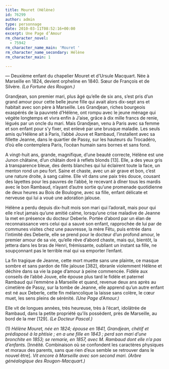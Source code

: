 ```yaml
---
title: Mouret (Hélène)
id: 76299
author: admin
type: personnage
date: 2010-03-11T08:52:16+00:00
excerpt: Une Page d’Amour
rm_character_novel:
  - 75942
rm_character_name_main: 'Mouret '
rm_character_name_secondary: Hélène
rm_character_main: 1

---
```

— Deuxième enfant du chapelier Mouret et d’Ursule Macquart. Née à Marseille en 1824, devient orpheline en 1840. Sœur de François et de Silvère. _(La Fortune des Rougon.)_

Grandjean, son premier mari, plus âgé qu’elle de six ans, s’est pris d’un grand amour pour cette belle jeune fille qui avait alors dix-sept ans et habitait avec son père à Marseille. Les Grandjean, riches bourgeois exaspérés de la pauvreté d’Hélène, ont rompu avec le jeune ménage qui végète longtemps et vivra enfin à J’aise, grâce à dix mille francs de renie, légués par un oncle du mari. Mais Grandjean, venu à Paris avec sa femme et son enfant pour s’y fixer, est enlevé par une brusque maladie. Les seuls amis qu’Hélène ait à Paris, l’abbé Jouve et Rambaud, l’installent avec sa fillette Jeanne, dans le quartier de Passy, sur les hauteurs du Trocadéro, d’où elle contemplera Paris, l’océan humain sans bornes et sans fond.

A vingt-huit ans, grande, magnifique, d’une beauté correcte, Hélène est une Junon châtaine, d’un châtain doré à reflets blonds [13]. Elle, a des yeux gris à transparence bleue, des dents blanches qui lui éclairent toute la face, un menton rond un peu fort. Saine et chaste, avec un air grave et bon, c’est une nature droite, à sang calme. Elle vit dans une paix très douce, cousant des layettes pour les pauvres de l’abbé, le recevant à dîner tous les mardis avec le bon Rambaud, n’ayant d’autre sortie qu’une promenade quotidienne de deux heures au Bois de Boulogne, avec sa fille, enfant délicate et nerveuse qui lui a voué une adoration jalouse.

Hélène a perdu depuis dix-huit mois son mari qui l’adorait, mais pour qui elle n’eut jamais qu’une amitié calme, lorsqu’une crise maladive de Jeanne la met en présence du docteur Deberle. Portée d’abord par un élan de reconnaissance vers celui qui a sauvé son enfant, rapprochée de lui par de communes visites chez une pauvresse, la mère Fêtu, puis entrée dans l’intimité des Deberle, elle se prend pour le docteur d’un profond amour, le premier amour de sa vie, qu’elle rêve d’abord chaste, mais qui, bientôt, la jettera dans les bras de Henri, frémissante, oubliant un instant sa fille, ne soupçonnant pas le terrible mal qui va emporter l’enfant.

La fin tragique de Jeanne, cette mort muette sans une plainte, ce masque sombre et sans pardon de fille jalouse [382], ébranle violemment Hélène et déchire dans sa vie la page d’amour à peine commencée. Fidèle aux conseils de l’abbé Jouve, elle épouse plus tard le fidèle et paternel Rambaud qui l’emmène à Marseille et quand, revenue deux ans après au cimetière de Passy, sur la tombe de Jeanne, elle apprend qu’un autre enfant est né aux Deberle, cette fin mélancolique la laisse sans colère, le cœur muet, les sens pleins de sérénité. _(Une Page d’Amour.)_

Elle vit de longues années, très heureuse, très à l’écart, idolâtrée de Rambaud, dans la petite propriété qu’ils possèdent, près de Marseille, au bord de la mer [129]. _(Le Docteur Pascal.)_

(1) _Hélène Mouret, née en 1824; épouse en 1841, Grandjean, chétif et prédisposé à la phtisie ; en a une fille en 1843 ; perd son mari d’une bronchite en 1853; se remarie, en 1857, avec M. Rambaud dont elle n’a pas d’enfants._ [Innéité. Combinaison où se confondent les caractères physiques et moraux des parents, sans que rien d’eux semble se retrouver dans le nouvel être]. _Vit encore à Marseille avec son second mari. (Arbre généalogique des Rougon-Macquart.)_